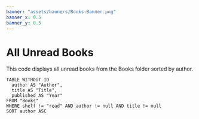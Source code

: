 ```yaml
---
banner: "assets/banners/Books-Banner.png"
banner_x: 0.5
banner_y: 0.5
---
```


# All Unread Books

This code displays all unread books from the Books folder sorted by author.

```dataview
TABLE WITHOUT ID
  author AS "Author",
  title AS "Title",
  published AS "Year"
FROM "Books"
WHERE shelf != "read" AND author != null AND title != null
SORT author ASC
```
